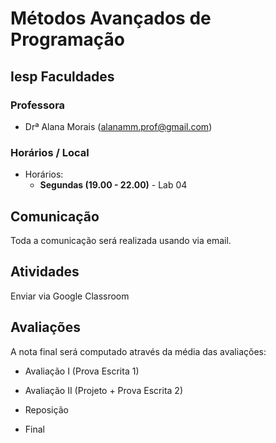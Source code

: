 # Métodos Avançados de Programação

## Iesp Faculdades

### Professora

* Drª Alana Morais ([alanamm.prof@gmail.com](mailto:alanamm.prof@gmail.com))

### Horários / Local

* Horários:
  - **Segundas (19.00 - 22.00)** - Lab 04

## Comunicação

Toda a comunicação será realizada usando via email.

## Atividades

Enviar via Google Classroom


## Avaliações

A nota final será computado através da média das avaliações:

* Avaliação I (Prova Escrita 1)
* Avaliação II (Projeto + Prova Escrita 2)

* Reposição
* Final



